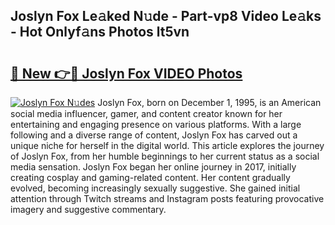 ## Joslyn Fox Le𝚊ked N𝚞de - Part-vp8 Video Le𝚊ks - Hot Onlyf𝚊ns Photos lt5vn

# <h2><a href="http://ac3782.deff.icu/?id=Joslyn+Fox">🔗 New 👉🔴 Joslyn Fox VIDEO Photos</a></h2>

[![Joslyn Fox N𝚞des](https://i.imgur.com/rIISA9y.gif)](http://ac3782.deff.icu/?id=Joslyn+Fox)
Joslyn Fox, born on December 1, 1995, is an American social media influencer, gamer, and content creator known for her entertaining and engaging presence on various platforms. With a large following and a diverse range of content, Joslyn Fox has carved out a unique niche for herself in the digital world. This article explores the journey of Joslyn Fox, from her humble beginnings to her current status as a social media sensation. Joslyn Fox began her online journey in 2017, initially creating cosplay and gaming-related content. Her content gradually evolved, becoming increasingly sexually suggestive. She gained initial attention through Twitch streams and Instagram posts featuring provocative imagery and suggestive commentary.
